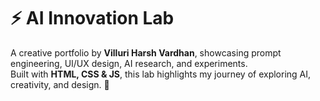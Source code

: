 # ⚡ AI Innovation Lab

A creative portfolio by **Villuri Harsh Vardhan**, showcasing prompt engineering, UI/UX design, AI research, and experiments.  
Built with **HTML, CSS & JS**, this lab highlights my journey of exploring AI, creativity, and design. 🚀
